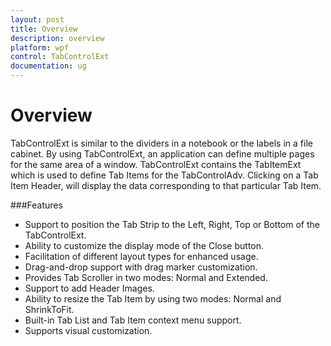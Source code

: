 ```yaml
---
layout: post
title: Overview
description: overview
platform: wpf
control: TabControlExt
documentation: ug
---
```


# Overview

TabControlExt is similar to the dividers in a notebook or the labels in a file cabinet. By using TabControlExt, an application can define multiple pages for the same area of a window. TabControlExt contains the TabItemExt which is used to define Tab Items for the TabControlAdv. Clicking on a Tab Item Header, will display the data corresponding to that particular Tab Item.

###Features

* Support to position the Tab Strip to the Left, Right, Top or Bottom of the TabControlExt.
* Ability to customize the display mode of the Close button.
* Facilitation of different layout types for enhanced usage.
* Drag-and-drop support with drag marker customization.
* Provides Tab Scroller in two modes: Normal and Extended.
* Support to add Header Images.
* Ability to resize the Tab Item by using two modes: Normal and ShrinkToFit.
* Built-in Tab List and Tab Item context menu support.
* Supports visual customization.



